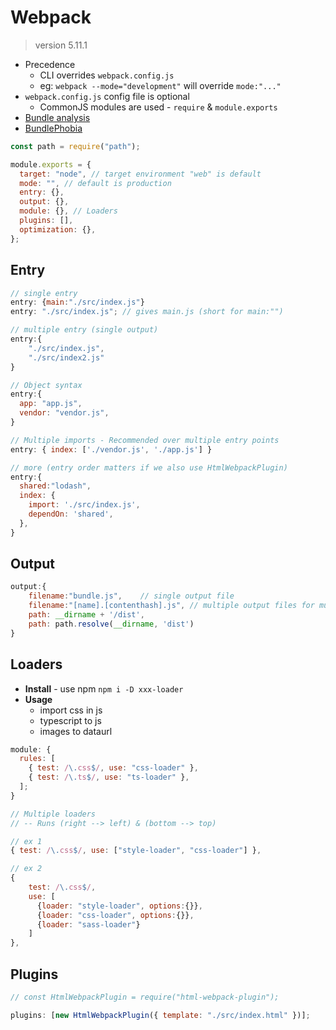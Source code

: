 # Webpack

> version 5.11.1

- Precedence
  - CLI overrides `webpack.config.js`
  - eg: `webpack --mode="development"` will override `mode:"..."`
- `webpack.config.js` config file is optional
  - CommonJS modules are used - `require` & `module.exports`
- [Bundle analysis](https://webpack.js.org/guides/code-splitting/#bundle-analysis)
- [BundlePhobia](https://bundlephobia.com/)

```js
const path = require("path");

module.exports = {
  target: "node", // target environment "web" is default
  mode: "", // default is production
  entry: {},
  output: {},
  module: {}, // Loaders
  plugins: [],
  optimization: {},
};
```

## Entry

```js
// single entry
entry: {main:"./src/index.js"}
entry: "./src/index.js"; // gives main.js (short for main:"")

// multiple entry (single output)
entry:{
    "./src/index.js",
    "./src/index2.js"
}

// Object syntax
entry:{
  app: "app.js",
  vendor: "vendor.js",
}

// Multiple imports - Recommended over multiple entry points
entry: { index: ['./vendor.js', './app.js'] }

// more (entry order matters if we also use HtmlWebpackPlugin)
entry:{
  shared:"lodash",
  index: {
    import: './src/index.js',
    dependOn: 'shared',
  },
}
```

## Output

```js
output:{
    filename:"bundle.js",    // single output file
    filename:"[name].[contenthash].js", // multiple output files for multiple entry
    path: __dirname + '/dist',
    path: path.resolve(__dirname, 'dist')
}

```

## Loaders

- **Install** - use npm `npm i -D xxx-loader`
- **Usage**
  - import css in js
  - typescript to js
  - images to dataurl

```js
module: {
  rules: [
    { test: /\.css$/, use: "css-loader" },
    { test: /\.ts$/, use: "ts-loader" },
  ];
}
```

```js
// Multiple loaders
// -- Runs (right --> left) & (bottom --> top)

// ex 1
{ test: /\.css$/, use: ["style-loader", "css-loader"] },

// ex 2
{
    test: /\.css$/,
    use: [
      {loader: "style-loader", options:{}},
      {loader: "css-loader", options:{}},
      {loader: "sass-loader"}
    ]
},

```

## Plugins

```js
// const HtmlWebpackPlugin = require("html-webpack-plugin");

plugins: [new HtmlWebpackPlugin({ template: "./src/index.html" })];
```
